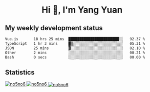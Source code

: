 <h1 align="center">Hi 👋, I'm Yang Yuan</h1>


## My weekly development status
<!--START_SECTION:waka-->

```txt
Vue.js       18 hrs 25 mins  ███████████████████████░░   92.37 %
TypeScript   1 hr 3 mins     █▒░░░░░░░░░░░░░░░░░░░░░░░   05.31 %
JSON         25 mins         ▓░░░░░░░░░░░░░░░░░░░░░░░░   02.10 %
Other        2 mins          ░░░░░░░░░░░░░░░░░░░░░░░░░   00.21 %
Bash         0 secs          ░░░░░░░░░░░░░░░░░░░░░░░░░   00.00 %
```

<!--END_SECTION:waka-->

## Statistics
<a href="https://github.com/anuraghazra/github-readme-stats">
  <img src="https://github-readme-stats.vercel.app/api/top-langs/?username=no5no6&theme=dracula" alt="no5no6">
</a>
<a href="https://github.com/anuraghazra/github-readme-stats">
  <img src="https://github-readme-stats.vercel.app/api?username=no5no6&show_icons=true&theme=dracula&line_height=40" alt="no5no6">
</a>
<a href="https://github.com/anuraghazra/github-readme-stats">
  <img align="center" src="https://github-readme-streak-stats.herokuapp.com/?user=no5no6&theme=dracula" alt="no5no6" />
</a>